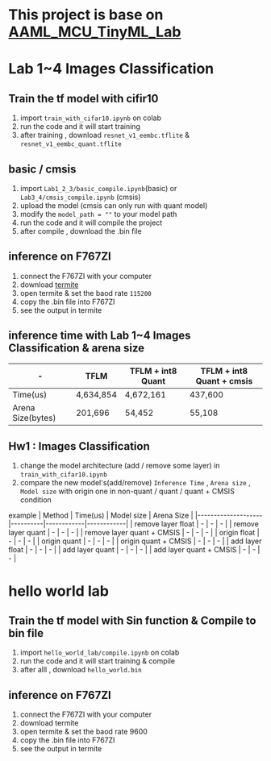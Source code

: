 # This project is base on [AAML_MCU_TinyML_Lab](https://github.com/liuyy3364/AAML_MCU_TinyML_Lab/tree/master)

# Lab 1~4 Images Classification

## Train the tf model with cifir10 
1. import ```train_with_cifar10.ipynb``` on colab
2. run the code and it will start training
2. after training , download ```resnet_v1_eembc.tflite``` & ```resnet_v1_eembc_quant.tflite```

## basic / cmsis
1. import ```Lab1_2_3/basic_compile.ipynb```(basic) or ```Lab3_4/cmsis_compile.ipynb``` (cmsis)
2. upload the model (cmsis can only run with quant model)
3. modify the ```model_path = ""``` to your model path
3. run the code and it will compile the project
4. after compile , download the .bin file

## inference on F767ZI 

1. connect the F767ZI with your computer
2. download [termite](https://www.compuphase.com/software_termite.htm)
3. open termite & set the baod rate ```115200```
4. copy the .bin file into F767ZI
5. see the output in termite


## inference time with Lab 1~4 Images Classification & arena size

| - | TFLM | TFLM + int8 Quant | TFLM + int8 Quant + cmsis | 
| - |------|-------------------|---------------------------|
|Time(us)|4,634,854|4,672,161|437,600|
|Arena Size(bytes) | 201,696 |  54,452 | 55,108 |

## Hw1 : Images Classification 
1. change the model architecture (add / remove some layer) in `train_with_cifar10.ipynb`
2. compare the new model's(add/remove) `Inference Time` , `Arena size` , `Model size` with origin one in non-quant / quant / quant + CMSIS condition

example
| Method | Time(us) | Model size | Arena Size |
|--------------------|----------|------------|------------|
| remove layer float | - | - | - |
| remove layer quant | - | - | - |
| remove layer quant + CMSIS | - | - | - |
| origin float | - | - | - |
| origin quant | - | - | - |
| origin quant + CMSIS | - | - | - |
| add layer float | - | - | - |
| add layer quant | - | - | - |
| add layer quant + CMSIS | - | - | - |



# hello world lab
## Train the tf model with Sin function & Compile to bin file
1. import ```hello_world_lab/compile.ipynb``` on colab
2. run the code and it will start training & compile
2. after alll , download ```hello_world.bin ``` 
## inference on F767ZI
1. connect the F767ZI with your computer
2. download termite
3. open termite & set the baod rate 9600
4. copy the .bin file into F767ZI
5. see the output in termite